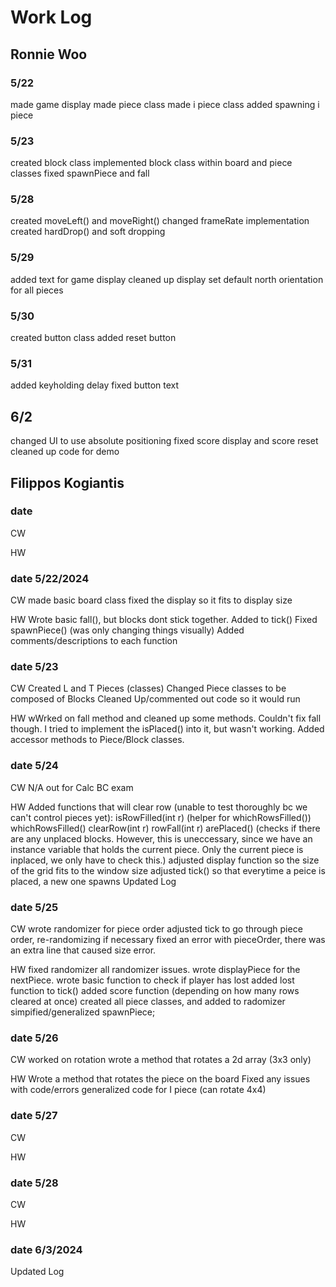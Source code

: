 # Work Log

## Ronnie Woo

### 5/22

made game display
made piece class
made i piece class
added spawning i piece 

### 5/23

created block class
implemented block class within board and piece classes
fixed spawnPiece and fall

### 5/28
created moveLeft() and moveRight()
changed frameRate implementation
created hardDrop() and soft dropping

### 5/29
added text for game display
cleaned up display
set default north orientation for all pieces

### 5/30
created button class
added reset button

### 5/31
added keyholding delay
fixed button text

## 6/2
changed UI to use absolute positioning
fixed score display and score reset
cleaned up code for demo

## Filippos Kogiantis

### date 

CW

HW


### date 5/22/2024

CW
made basic board class
fixed the display so it fits to display size

HW
Wrote basic fall(), but blocks dont stick together. Added to tick()
Fixed spawnPiece() (was only changing things visually)
Added comments/descriptions to each function



### date 5/23

CW
Created L and T Pieces (classes)
Changed Piece classes to be composed of Blocks
Cleaned Up/commented out code so it would run


HW
wWrked on fall method and cleaned up some methods. 
Couldn't fix fall though. I tried to implement the isPlaced() into it, but wasn't working.
Added accessor methods to Piece/Block classes.


### date 5/24

CW
N/A out for Calc BC exam

HW
Added functions that will clear row (unable to test thoroughly bc we can't control pieces yet):
    isRowFilled(int r) (helper for whichRowsFilled())
    whichRowsFilled()
    clearRow(int r)
    rowFall(int r)
    arePlaced() (checks if there are any unplaced blocks. However, this is uneccessary, since we have an instance variable that holds the current piece. Only the current piece is inplaced, we only have to check this.)
adjusted display function so the size of the grid fits to the window size
adjusted tick() so that everytime a peice is placed, a new one spawns
Updated Log

### date 5/25

CW
wrote randomizer for piece order
adjusted tick to go through piece order, re-randomizing if necessary
fixed an error with pieceOrder, there was an extra line that caused size error.


HW
fixed randomizer all randomizer issues.
wrote displayPiece for the nextPiece.
wrote basic function to check if player has lost
added lost function to tick()
added score function (depending on how many rows cleared at once)
created all piece classes, and added to radomizer
simpified/generalized spawnPiece;

### date 5/26

CW
worked on rotation
wrote a method that rotates a 2d array (3x3 only)

HW
Wrote a method that rotates the piece on the board
Fixed any issues with code/errors
generalized code for I piece (can rotate 4x4)


### date 5/27

CW

HW

### date 5/28

CW

HW


### date 6/3/2024
Updated Log


